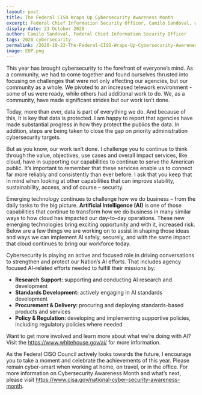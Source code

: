 ```yaml
---
layout: post
title: The Federal CISO Wraps Up Cybersecurity Awareness Month
excerpt: Federal Chief Information Security Officer, Camilo Sandoval, wraps up cybersecurity month.
display-date: 23 October 2020
author: Camilo Sandoval, Federal Chief Information Security Officer
tags: 2020 cybersecurity 
permalink: /2020-10-23-The-Federal-CISO-Wraps-Up-Cybersecurity-Awareness-Month/
image: EOP.png
---
```


<p>This year has brought cybersecurity to the forefront of everyone&rsquo;s mind. As a community, we had to come together and found ourselves thrusted into focusing on challenges that were not only affecting our agencies, but our community as a whole. We pivoted to an increased telework environment - some of us were ready, while others had additional work to do. We, as a community, have made significant strides but our work isn&rsquo;t done.</p>
<p>Today, more than ever, data is part of everything we do. And because of this, it is key that data is protected. I am happy to report that agencies have made substantial progress in how they protect the publics the data. In addition, steps are being taken to close the gap on priority administration cybersecurity targets.</p>
<p>But as you know, our work isn&rsquo;t done. I challenge you to continue to think through the value, objectives, use cases and overall impact services, like cloud, have in supporting our capabilities to continue to serve the American public. It&rsquo;s important to remember that these services enable us to connect far more reliably and consistently than ever before. I ask that you keep that in mind when looking at other capabilities that can improve stability, sustainability, access, and of course &ndash; security.</p>
<p>Emerging technology continues to challenge how we do business &ndash; from the daily tasks to the big picture. <strong>Artificial Intelligence (AI)</strong> is one of those capabilities that continue to transform how we do business in many similar ways to how cloud has impacted our day-to-day operations. These new emerging technologies bring exciting opportunity and with it, increased risk. Below are a few things we are working on to assist in shaping those ideas and ways we can implement AI safely, securely, and with the same impact that cloud continues to bring our workforce today.</p>
<p>Cybersecurity is playing an active and focused role in driving conversations to strengthen and protect our Nation&rsquo;s AI efforts. That includes agency focused AI-related efforts needed to fulfill their missions by:</p>
<ul>
<li><strong>Research Support: </strong>supporting and conducting AI research and development</li>
<li><strong>Standards Development: </strong>actively engaging in AI standards development</li>
<li><strong>Procurement &amp; Delivery: </strong>procuring and deploying standards-based products and services</li>
<li><strong>Policy &amp; Regulation: </strong>developing and implementing supportive policies, including regulatory policies where needed</li>
</ul>
<p>Want to get more involved and learn more about what we&rsquo;re doing with AI? Visit the <a href="https://www.whitehouse.gov/ai/">https://www.whitehouse.gov/ai/</a> for more information.</p>
<p>As the Federal CISO Council actively looks towards the future, I encourage you to take a moment and celebrate the achievements of this year. Please remain cyber-smart when working at home, on travel, or in the office. For more information on Cybersecurity Awareness Month and what&rsquo;s next, please visit <a href="https://www.cisa.gov/national-cyber-security-awareness-month">https://www.cisa.gov/national-cyber-security-awareness-month</a>.</p>

